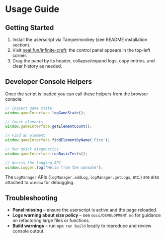 # Usage Guide

## Getting Started
1. Install the userscript via Tampermonkey (see README installation section).
2. Visit [neal.fun/infinite-craft](https://neal.fun/infinite-craft/); the control panel appears in the top-left corner.
3. Drag the panel by its header, collapse/expand logs, copy entries, and clear history as needed.

## Developer Console Helpers
Once the script is loaded you can call these helpers from the browser console:

```javascript
// Inspect game state
window.gameInterface.logGameState();

// Count elements
window.gameInterface.getElementCount();

// Find an element
window.gameInterface.findElementByName('Fire');

// Run quick diagnostics
window.gameInterface.runBasicTests();

// Access the logging API
window.Logger.log('Hello from the console');
```

The `LogManager` APIs (`logManager.addLog`, `logManager.getLogs`, etc.) are also attached to `window` for debugging.

## Troubleshooting
- **Panel missing** – ensure the userscript is active and the page reloaded.
- **Logs warning about size policy** – see `docs/DEVELOPMENT.md` for guidance on refactoring large files or functions.
- **Build warnings** – run `npm run build` locally to reproduce and review console output.
